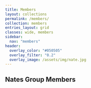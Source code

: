 ```yaml
---
title: Members
layout: collections
permalink: /members/
collection: members
entries_layout: grid
classes: wide, members
sidebar:
  nav: "members"
header:
  overlay_color: "#050505"
  overlay_filter: "0.2"
  overlay_image: /assets/img/nate.jpg
---
```


## Nates Group Members


  
